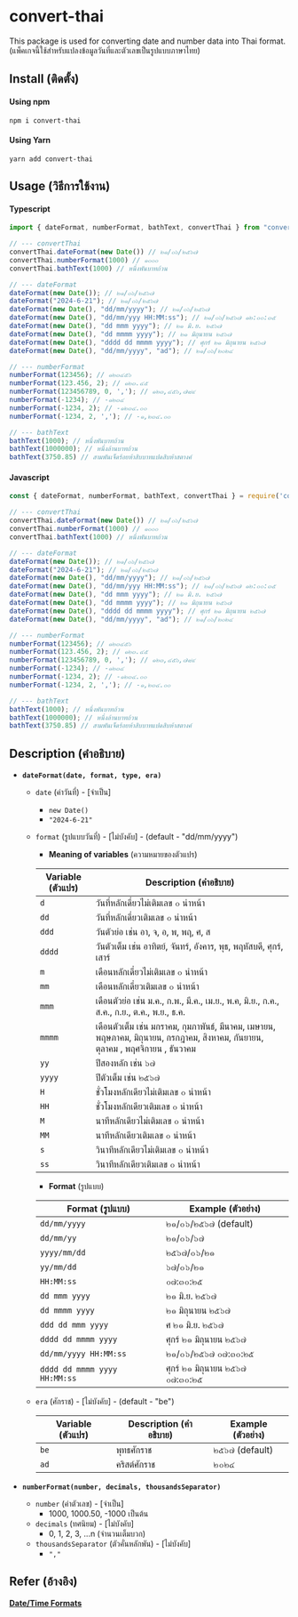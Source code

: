 # convert-thai
This package is used for converting date and number data into Thai format. (แพ็คเกจนี้ใช้สำหรับแปลงข้อมูลวันที่และตัวเลขเป็นรูปแบบภาษาไทย)
## Install (ติดตั้ง)
#### Using npm
```npm
npm i convert-thai
```
#### Using Yarn
```npm
yarn add convert-thai
```
## Usage (วิธีการใช้งาน)

#### Typescript
```typescript
import { dateFormat, numberFormat, bathText, convertThai } from "convert-thai";

// --- convertThai
convertThai.dateFormat(new Date()) // ๒๑/๐๖/๒๕๖๗
convertThai.numberFormat(1000) // ๑๐๐๐
convertThai.bathText(1000) // หนึ่งพันบาทถ้วน

// --- dateFormat
dateFormat(new Date()); // ๒๑/๐๖/๒๕๖๗
dateFormat("2024-6-21"); // ๒๑/๐๖/๒๕๖๗
dateFormat(new Date(), "dd/mm/yyyy"); // ๒๑/๐๖/๒๕๖๗
dateFormat(new Date(), "dd/mm/yyy HH:MM:ss"); // ๒๑/๐๖/๒๕๖๗ ๑๒:๐๐:๓๕
dateFormat(new Date(), "dd mmm yyyy"); // ๒๑ มิ.ย. ๒๕๖๗
dateFormat(new Date(), "dd mmmm yyyy"); // ๒๑ มิถุนายน ๒๕๖๗
dateFormat(new Date(), "dddd dd mmmm yyyy"); // ศุกร์ ๒๑ มิถุนายน ๒๕๖๗
dateFormat(new Date(), "dd/mm/yyyy", "ad"); // ๒๑/๐๖/๒๐๒๔

// --- numberFormat
numberFormat(123456); // ๑๒๓๔๕๖
numberFormat(123.456, 2); // ๑๒๓.๔๕
numberFormat(123456789, 0, ','); // ๑๒๓,๔๕๖,๗๘๙
numberFormat(-1234); // -๑๒๓๔
numberFormat(-1234, 2); // -๑๒๓๔.๐๐
numberFormat(-1234, 2, ','); // -๑,๒๓๔.๐๐

// --- bathText
bathText(1000); // หนึ่งพันบาทถ้วน
bathText(1000000); // หนึ่งล้านบาทถ้วน
bathText(3750.85) // สามพันเจ็ดร้อยห้าสิบบาทแปดสิบห้าสตางค์
```

#### Javascript
```javascript
const { dateFormat, numberFormat, bathText, convertThai } = require('convert-thai');

// --- convertThai
convertThai.dateFormat(new Date()) // ๒๑/๐๖/๒๕๖๗
convertThai.numberFormat(1000) // ๑๐๐๐
convertThai.bathText(1000) // หนึ่งพันบาทถ้วน

// --- dateFormat
dateFormat(new Date()); // ๒๑/๐๖/๒๕๖๗
dateFormat("2024-6-21"); // ๒๑/๐๖/๒๕๖๗
dateFormat(new Date(), "dd/mm/yyyy"); // ๒๑/๐๖/๒๕๖๗
dateFormat(new Date(), "dd/mm/yyy HH:MM:ss"); // ๒๑/๐๖/๒๕๖๗ ๑๒:๐๐:๓๕
dateFormat(new Date(), "dd mmm yyyy"); // ๒๑ มิ.ย. ๒๕๖๗
dateFormat(new Date(), "dd mmmm yyyy"); // ๒๑ มิถุนายน ๒๕๖๗
dateFormat(new Date(), "dddd dd mmmm yyyy"); // ศุกร์ ๒๑ มิถุนายน ๒๕๖๗
dateFormat(new Date(), "dd/mm/yyyy", "ad"); // ๒๑/๐๖/๒๐๒๔

// --- numberFormat
numberFormat(123456); // ๑๒๓๔๕๖
numberFormat(123.456, 2); // ๑๒๓.๔๕
numberFormat(123456789, 0, ','); // ๑๒๓,๔๕๖,๗๘๙
numberFormat(-1234); // -๑๒๓๔
numberFormat(-1234, 2); // -๑๒๓๔.๐๐
numberFormat(-1234, 2, ','); // -๑,๒๓๔.๐๐

// --- bathText
bathText(1000); // หนึ่งพันบาทถ้วน
bathText(1000000); // หนึ่งล้านบาทถ้วน
bathText(3750.85) // สามพันเจ็ดร้อยห้าสิบบาทแปดสิบห้าสตางค์
```
## Description (คำอธิบาย)

 * **`dateFormat(date, format, type, era)`**
    * `date` (ค่าวันที่) - [จำเป็น]
      * `new Date()`
      * `"2024-6-21"`
    * `format` (รูปแบบวันที่) - [ไม่บังคับ] - (default - "dd/mm/yyyy")
      * **Meaning of variables** (ความหมายของตัวแปร)
        
      | **Variable** (ตัวแปร) | **Description** (คำอธิบาย) |
      | --- | --- |
      | `d`  | วันที่หลักเดี่ยวไม่เติมเลข ๐ นำหน้า  |
      | `dd`  | วันที่หลักเดี่ยวเติมเลข ๐ นำหน้า |
      | `ddd`  | วันตัวย่อ เช่น อา, จ, อ, พ, พฤ, ศ, ส |
      | `dddd`  | วันตัวเต็ม เช่น อาทิตย์, จันทร์, อังคาร, พุธ, พฤหัสบดี, ศุกร์, เสาร์ |
      | `m`  | เดือนหลักเดี่ยวไม่เติมเลข ๐ นำหน้า |
      | `mm`  | เดือนหลักเดี่ยวเติมเลข ๐ นำหน้า |
      | `mmm`  | เดือนตัวย่อ เช่น ม.ค., ก.พ., มี.ค., เม.ย., พ.ค, มิ.ย., ก.ค., ส.ค., ก.ย., ต.ค., พ.ย., ธ.ค.  |
      | `mmmm`  | เดือนตัวเต็ม เช่น มกราคม, กุมภาพันธ์, มีนาคม, เมษายน, พฤษภาคม, มิถุนายน, กรกฎาคม, สิงหาคม, กันยายน, ตุลาคม , พฤศจิกายน , ธันวาคม |
      | `yy`  | ปีสองหลัก เช่น ๖๗ |
      | `yyyy`  | ปีตัวเต็ม เช่น ๒๕๖๗ |
      | `H`  | ชั่วโมงหลักเดียวไม่เติมเลข ๐ นำหน้า |
      | `HH`  | ชั่วโมงหลักเดียวเติมเลข ๐ นำหน้า |
      | `M`  | นาทีหลักเดียวไม่เติมเลข ๐ นำหน้า |
      | `MM`  | นาทีหลักเดียวเติมเลข ๐ นำหน้า |
      | `s`  | วินาทีหลักเดียวไม่เติมเลข ๐ นำหน้า |
      | `ss`  | วินาทีหลักเดียวเติมเลข ๐ นำหน้า |
  
      
      * **Format** (รูปแบบ)
        
      | **Format** (รูปแบบ) | **Example** (ตัวอย่าง) |
      | --- | --- |
      | `dd/mm/yyyy`  | ๒๑/๐๖/๒๕๖๗ (default) |
      | `dd/mm/yy` | ๒๑/๐๖/๖๗ |
      | `yyyy/mm/dd` | ๒๕๖๗/๐๖/๒๑ |
      | `yy/mm/dd` | ๖๗/๐๖/๒๑ |
      | `HH:MM:ss` | ๐๗:๓๐:๒๕ |
      | `dd mmm yyyy` | ๒๑ มิ.ย. ๒๕๖๗ |
      | `dd mmmm yyyy` | ๒๑ มิถุนายน ๒๕๖๗ |
      | `ddd dd mmm yyyy` | ศ ๒๑ มิ.ย. ๒๕๖๗ |
      | `dddd dd mmmm yyyy` | ศุกร์ ๒๑ มิถุนายน ๒๕๖๗ |
      | `dd/mm/yyyy HH:MM:ss` | ๒๑/๐๖/๒๕๖๗ ๐๗:๓๐:๒๕ |
      | `dddd dd mmmm yyyy HH:MM:ss` | ศุกร์ ๒๑ มิถุนายน ๒๕๖๗ ๐๗:๓๐:๒๕ |

    * `era` (ศักราช) - [ไม่บังคับ] - (default - "be")
      
      | **Variable** (ตัวแปร) | **Description** (คำอธิบาย) | **Example** (ตัวอย่าง) |
      | --- | --- | --- |
      | `be` | พุทธศักราช | ๒๕๖๗ (default) |
      | `ad` | คริสต์ศักราช | ๒๐๒๔ |
    
* **`numberFormat(number, decimals, thousandsSeparator)`**
   * `number` (ค่าตัวเลข) - [จำเป็น]
     * 1000, 1000.50, -1000 เป็นต้น
   * `decimals` (ทศนิยม) - [ไม่บังคับ]
      * 0, 1, 2, 3, ...n (จำนวนเต็มบวก)
   * `thousandsSeparator` (ตัวคั่นหลักพัน) - [ไม่บังคับ]
      * `","`
    
## Refer (อ้างอิง)
[**Date/Time Formats**](https://www.ibm.com/docs/en/sgfmw/5.3.1?topic=format-datetime-formats)
